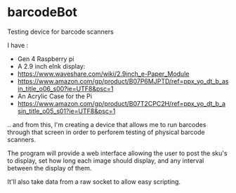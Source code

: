# barcodeBot
Testing device for barcode scanners

I have :

*  Gen 4 Raspberry pi
*  A 2.9 inch eInk display:
  *  https://www.waveshare.com/wiki/2.9inch_e-Paper_Module
  *  https://www.amazon.com/gp/product/B07P6MJPTD/ref=ppx_yo_dt_b_asin_title_o06_s00?ie=UTF8&psc=1
*  An Acrylic Case for the Pi
  *  https://www.amazon.com/gp/product/B07T2CPC2H/ref=ppx_yo_dt_b_asin_title_o05_s01?ie=UTF8&psc=1

.. and from this, I'm creating a device that allows me to run barcodes through that screen in order to perforem
testing of physical barcode scanners.  

The program will provide a web interface allowing the user to post the sku's to display, set how long each image 
should display, and any interval between the display of them.

It'll also take data from a raw socket to allow easy scripting.

